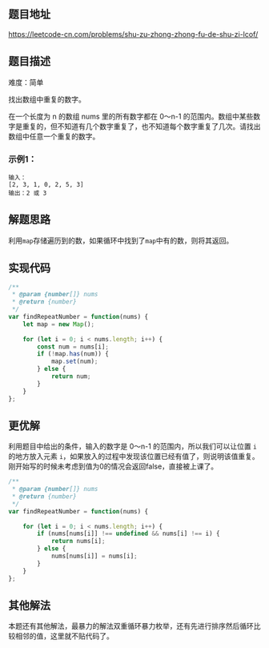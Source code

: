 ## 题目地址

https://leetcode-cn.com/problems/shu-zu-zhong-zhong-fu-de-shu-zi-lcof/

## 题目描述

难度：简单

找出数组中重复的数字。

在一个长度为 n 的数组 nums 里的所有数字都在 0～n-1 的范围内。数组中某些数字是重复的，但不知道有几个数字重复了，也不知道每个数字重复了几次。请找出数组中任意一个重复的数字。

### 示例1：

```
输入：
[2, 3, 1, 0, 2, 5, 3]
输出：2 或 3 
```

## 解题思路
利用`map`存储遍历到的数，如果循环中找到了`map`中有的数，则将其返回。

## 实现代码

```js
/**
 * @param {number[]} nums
 * @return {number}
 */
var findRepeatNumber = function(nums) {
    let map = new Map();
    
    for (let i = 0; i < nums.length; i++) {
        const num = nums[i];
        if (!map.has(num)) {
            map.set(num);
        } else {
            return num;
        }
    }
};
```

## 更优解

利用题目中给出的条件，输入的数字是 0～n-1 的范围内，所以我们可以让位置 `i` 的地方放入元素 `i`，如果放入的过程中发现该位置已经有值了，则说明该值重复。
刚开始写的时候未考虑到值为0的情况会返回false，直接被上课了。

```js
/**
 * @param {number[]} nums
 * @return {number}
 */
var findRepeatNumber = function(nums) {
    
    for (let i = 0; i < nums.length; i++) {
        if (nums[nums[i]] !== undefined && nums[i] !== i) {
            return nums[i];
        } else {
            nums[nums[i]] = nums[i]; 
        }
    }
};
```
## 其他解法

本题还有其他解法，最暴力的解法双重循环暴力枚举，还有先进行排序然后循环比较相邻的值，这里就不贴代码了。